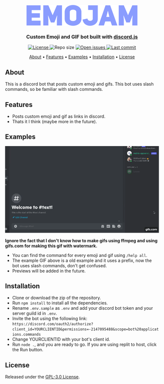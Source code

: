 <div align="center">
<img src="https://raw.githubusercontent.com/Emojam-Bot/Emojam/master/img/logo.png"></img>
<h3>Custom Emoji and GIF bot built with <a href=https://github.com/discordjs/discord.js>discord.js</a></h3>

<a href="https://github.com/Emojam-Bot/Emojam/blob/master/LICENSE">
<img src="https://img.shields.io/github/license/Emojam-Bot/Emojam?color=important&style=flat-square" alt="License">
</a>

<img src="https://img.shields.io/github/repo-size/Emojam-Bot/Emojam?style=flat-square" alt="Repo size">

<a href="https://github.com/Emojam-Bot/Emojam/issues">
<img src="https://img.shields.io/github/issues/Emojam-Bot/Emojam?color=ff0000&style=flat-square" alt="Open issues">
</a>

<a href="https://github.com/Emojam-Bot/Emojam/pulse">
<img src="https://img.shields.io/github/last-commit/Emojam-Bot/Emojam?color=blueviolet&style=flat-square" alt="Last commit">
</a>
</br>
<p>
  <a href="#about">About</a>
  •
  <a href="#features">Features</a>
  •
  <a href="#examples">Examples</a>
  •
  <a href="#installation">Installation</a>
  •
  <a href="#license">License</a>
</p>
</div>

<h2 id="about">About</h2>
<p>This is a discord bot that posts custom emoji and gifs. This bot uses slash commands, so be familiar with slash commands.<p>

<h2 id="features">Features</h2>

- Posts custom emoji and gif as links in discord.
- Thats it I think (maybe more in the future).

<h2 id="examples">Examples</h2>
<img src="https://raw.githubusercontent.com/Emojam-Bot/Emojam/master/img/example.gif"></img>

**Ignore the fact that I don't know how to make gifs using ffmpeg and using gifs.com for making this gif with watermark.** 

- You can find the command for every emoji and gif using ```/help all```.
- The example GIF above is a old example and it uses a prefix, now the bot uses slash commands, don't get confused.
- Previews will be added in the future.

<h2 id="installation">Installation</h2>

- Clone or download the zip of the repository.
- Run ```npm install``` to install all the dependencies.
- Rename ```.env.sample``` as ```.env``` and add your discord bot token and your server guild id in ```.env```.
- Invite the bot using the following link: ```https://discord.com/oauth2/authorize?client_id=YOURCLIENTID&permissions=-2147095488&scope=bot%20applications.commands```
- Change YOURCLIENTID with your bot's client id.
- Run ```node .```, and you are ready to go. If you are using replit to host, click the Run button.

<h2 id="#license">License</h2>

Released under the [GPL-3.0 License](https://github.com/Emojam-Bot/Emojam/blob/master/LICENSE).
